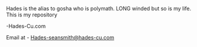 Hades is the alias to gosha who is polymath. LONG winded but so is my life. This is my repository

-Hades-Cu.com

Email at - Hades-seansmith@hades-cu.com
